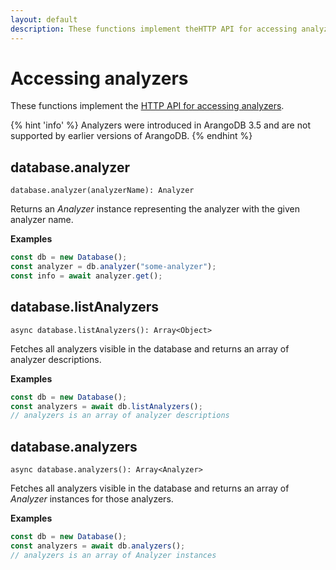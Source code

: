 ```yaml
---
layout: default
description: These functions implement theHTTP API for accessing analyzers
---
```


# Accessing analyzers

These functions implement the
[HTTP API for accessing analyzers](../http/analyzers.html).

{% hint 'info' %}
Analyzers were introduced in ArangoDB 3.5 and are not supported by earlier
versions of ArangoDB.
{% endhint %}

## database.analyzer

`database.analyzer(analyzerName): Analyzer`

Returns an _Analyzer_ instance representing the analyzer with the given analyzer
name.

**Examples**

```js
const db = new Database();
const analyzer = db.analyzer("some-analyzer");
const info = await analyzer.get();
```

## database.listAnalyzers

`async database.listAnalyzers(): Array<Object>`

Fetches all analyzers visible in the database and returns an array of analyzer
descriptions.

**Examples**

```js
const db = new Database();
const analyzers = await db.listAnalyzers();
// analyzers is an array of analyzer descriptions
```

## database.analyzers

`async database.analyzers(): Array<Analyzer>`

Fetches all analyzers visible in the database and returns an array of _Analyzer_
instances for those analyzers.

**Examples**

```js
const db = new Database();
const analyzers = await db.analyzers();
// analyzers is an array of Analyzer instances
```
